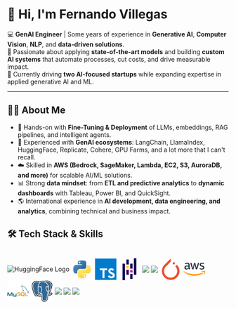 # 👋 Hi, I'm Fernando Villegas   

💻 **GenAI Engineer** | Some years of experience in **Generative AI**, **Computer Vision**, **NLP**, and **data-driven solutions**.  
🚀 Passionate about applying **state-of-the-art models** and building **custom AI systems** that automate processes, cut costs, and drive measurable impact.  
🌱 Currently driving  **two AI-focused startups** while expanding expertise in applied generative AI and ML.  

---

## 🧑‍💻 About Me  
- 🤖 Hands-on with **Fine-Tuning & Deployment** of LLMs, embeddings, RAG pipelines, and intelligent agents.  
- 🧠 Experienced with **GenAI ecosystems**: LangChain, LlamaIndex, HuggingFace, Replicate, Cohere, GPU Farms, and a lot more that I can't recall.  
- ☁️ Skilled in **AWS (Bedrock, SageMaker, Lambda, EC2, S3, AuroraDB, and more)** for scalable AI/ML solutions.  
- 📊 Strong **data mindset**: from **ETL and predictive analytics** to **dynamic dashboards** with Tableau, Power BI, and QuickSight.  
- 🌎 International experience in **AI development, data engineering, and analytics**, combining technical and business impact.  

## 🛠️ Tech Stack & Skills  

<div style="display: inline_block;"><br>
  <img align="center" height="50" src="https://logo.svgcdn.com/l/hugging-face.svg" alt="HuggingFace Logo" />
  <!-- Languages -->
  <img align="center" height="50" src="https://github.com/devicons/devicon/blob/master/icons/python/python-original.svg" />
  <img align="center" height="50" src="https://github.com/devicons/devicon/blob/master/icons/typescript/typescript-original.svg" />
  <!-- Python Libraries -->
  <img align="center" height="50" src="https://raw.githubusercontent.com/devicons/devicon/master/icons/pandas/pandas-original.svg" />
  <img align="center" height="50" src="https://upload.wikimedia.org/wikipedia/commons/0/05/Scikit_learn_logo_small.svg" />
  <img align="center" height="50" src="https://www.vectorlogo.zone/logos/tensorflow/tensorflow-icon.svg" />
  <img align="center" height="50" src="https://github.com/devicons/devicon/blob/master/icons/pytorch/pytorch-original.svg" />
  <!-- Cloud -->
  <img align="center" height="50" src="https://github.com/devicons/devicon/blob/master/icons/amazonwebservices/amazonwebservices-original-wordmark.svg" />
  <!-- Databases -->
  <img align="center" height="50" src="https://github.com/devicons/devicon/blob/master/icons/mysql/mysql-original-wordmark.svg" />
  <img align="center" height="50" src="https://github.com/devicons/devicon/blob/master/icons/postgresql/postgresql-original.svg" />
  <img align="center" height="50" src="https://cdn.worldvectorlogo.com/logos/microsoft-sql-server-1.svg" />
  <!-- Visualization -->
  <img align="center" height="45" src="https://dataliticaec.com/wp-content/uploads/2023/04/power-bi-logo-datalitica-min.png" />
  <img align="center" height="50" src="https://upload.wikimedia.org/wikipedia/commons/2/20/Tableau_Software_logo.png" />
</div>  
